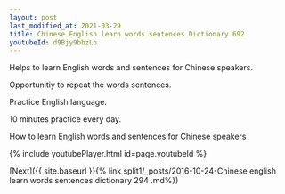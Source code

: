 ```yaml
---
layout: post
last_modified_at: 2021-03-29
title: Chinese English learn words sentences Dictionary 692 
youtubeId: d9Bjy9bbzLo
---
```

 
 
Helps to learn English words and sentences for Chinese speakers.

Opportunitiy to repeat the words sentences. 

Practice English language. 
 
10 minutes practice every day. 
 
How to learn English words and sentences for Chinese speakers 
 
{% include youtubePlayer.html id=page.youtubeId %}
 
 
[Next]({{ site.baseurl }}{% link  split1/_posts/2016-10-24-Chinese english learn words sentences dictionary 294 .md%})
 
